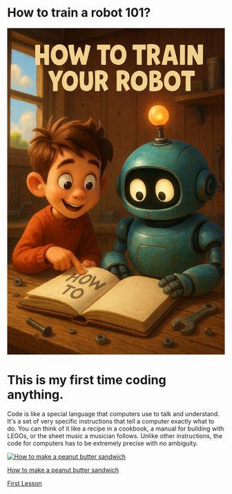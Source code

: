 # How to train a robot 101?

![Cover](./Lesson1/Cover.png)

# This is my first time coding anything.

Code is like a special language that computers use to talk and understand. It's a set of very specific instructions that tell a computer exactly what to do. You can think of it like a recipe in a cookbook, a manual for building with LEGOs, or the sheet music a musician follows. Unlike other instructions, the code for computers has to be extremely precise with no ambiguity.


[![How to make a peanut butter sandwich](https://img.youtube.com/vi/FN2RM-CHkuI/0.jpg)](https://www.youtube.com/watch?v=FN2RM-CHkuI&t=106s)


<a href="https://www.youtube.com/watch?v=FN2RM-CHkuI&t=106s">How to make a peanut butter sandwich</a>

<a href="02-java-print.md">First Lesson</a>